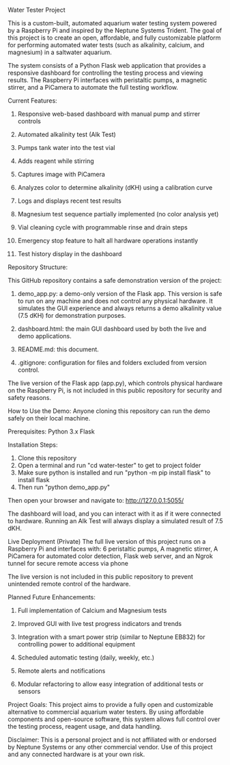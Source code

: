 Water Tester Project

This is a custom-built, automated aquarium water testing system powered by a Raspberry Pi and inspired by the Neptune Systems Trident. The goal of this project is to create an open, affordable, and fully customizable platform for performing automated water tests (such as alkalinity, calcium, and magnesium) in a saltwater aquarium.

The system consists of a Python Flask web application that provides a responsive dashboard for controlling the testing process and viewing results. The Raspberry Pi interfaces with peristaltic pumps, a magnetic stirrer, and a PiCamera to automate the full testing workflow.




Current Features:

1. Responsive web-based dashboard with manual pump and stirrer controls

2. Automated alkalinity test (Alk Test)

3. Pumps tank water into the test vial

4. Adds reagent while stirring

5. Captures image with PiCamera

6. Analyzes color to determine alkalinity (dKH) using a calibration curve

7. Logs and displays recent test results

8. Magnesium test sequence partially implemented (no color analysis yet)

9. Vial cleaning cycle with programmable rinse and drain steps

10. Emergency stop feature to halt all hardware operations instantly

11. Test history display in the dashboard



Repository Structure:

This GitHub repository contains a safe demonstration version of the project:

1. demo_app.py: a demo-only version of the Flask app. This version is safe to run on any machine and does not control any physical hardware. It simulates the GUI experience and always returns a demo alkalinity value (7.5 dKH) for demonstration purposes.

2. dashboard.html: the main GUI dashboard used by both the live and demo applications.

3. README.md: this document.

4. .gitignore: configuration for files and folders excluded from version control.



The live version of the Flask app (app.py), which controls physical hardware on the Raspberry Pi, is not included in this public repository for security and safety reasons.

How to Use the Demo:
Anyone cloning this repository can run the demo safely on their local machine.

Prerequisites:
Python 3.x
Flask


Installation Steps:
1. Clone this repository
2. Open a terminal and run "cd water-tester" to get to project folder
3. Make sure python is installed and run "python -m pip install flask" to install flask
4. Then run "python demo_app.py"


Then open your browser and navigate to:
http://127.0.0.1:5055/

The dashboard will load, and you can interact with it as if it were connected to hardware. Running an Alk Test will always display a simulated result of 7.5 dKH.



Live Deployment (Private)
The full live version of this project runs on a Raspberry Pi and interfaces with:
6 peristaltic pumps, 
A magnetic stirrer, 
A PiCamera for automated color detection, 
Flask web server, 
and an Ngrok tunnel for secure remote access via phone



The live version is not included in this public repository to prevent unintended remote control of the hardware.
 

Planned Future Enhancements:  
1. Full implementation of Calcium and Magnesium tests
2. Improved GUI with live test progress indicators and trends
3. Integration with a smart power strip (similar to Neptune EB832) for controlling power to additional equipment
4. Scheduled automatic testing (daily, weekly, etc.)
5. Remote alerts and notifications


6. Modular refactoring to allow easy integration of additional tests or sensors


Project Goals: 
This project aims to provide a fully open and customizable alternative to commercial aquarium water testers. By using affordable components and open-source software, this system allows full control over the testing process, reagent usage, and data handling.



Disclaimer:
This is a personal project and is not affiliated with or endorsed by Neptune Systems or any other commercial vendor. Use of this project and any connected hardware is at your own risk.